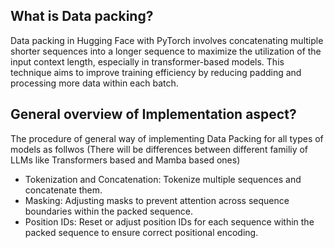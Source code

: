 ## What is Data packing?
Data packing in Hugging Face with PyTorch involves concatenating multiple shorter sequences into a longer sequence to maximize the utilization of the input context length, especially in transformer-based models. This technique aims to improve training efficiency by reducing padding and processing more data within each batch.

## General overview of Implementation aspect?
The procedure of general way of implementing Data Packing for all types of models as follwos (There will be differences between different familiy of LLMs like Transformers based and Mamba based ones)
- Tokenization and Concatenation: Tokenize multiple sequences and concatenate them.
- Masking: Adjusting masks to prevent attention across sequence boundaries within the packed sequence.
- Position IDs: Reset or adjust position IDs for each sequence within the packed sequence to ensure correct positional encoding.

